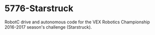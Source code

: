 # 5776-Starstruck

RobotC drive and autonomous code for the VEX Robotics Championship 2016-2017 season's challenge (Starstruck).
